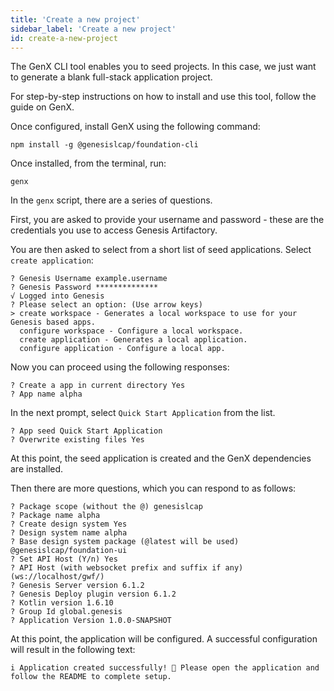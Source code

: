 ```yaml
---
title: 'Create a new project'
sidebar_label: 'Create a new project'
id: create-a-new-project
---
```


The GenX CLI tool enables you to seed projects. In this case, we just want to generate a blank full-stack application project.

For step-by-step instructions on how to install and use this tool, follow the guide on GenX.

Once configured, install GenX using the following command:

```shell
npm install -g @genesislcap/foundation-cli
```

Once installed, from the terminal, run:

```shell
genx
```

In the `genx` script, there are a series of questions.

First, you are asked to provide your username and password - these are the credentials you use to access Genesis Artifactory.

You are then asked to select from a short list of seed applications. Select `create application`:


```shell
? Genesis Username example.username
? Genesis Password **************
√ Logged into Genesis
? Please select an option: (Use arrow keys)
> create workspace - Generates a local workspace to use for your Genesis based apps.
  configure workspace - Configure a local workspace.
  create application - Generates a local application.
  configure application - Configure a local app.
```
Now you can proceed using the following responses:

```shell
? Create a app in current directory Yes
? App name alpha
```

In the next prompt, select `Quick Start Application` from the list.

```shell
? App seed Quick Start Application
? Overwrite existing files Yes

```

At this point, the seed application is created and the GenX dependencies are installed.

Then there are more questions, which you can respond to as follows:

```shell
? Package scope (without the @) genesislcap
? Package name alpha
? Create design system Yes
? Design system name alpha
? Base design system package (@latest will be used) @genesislcap/foundation-ui
? Set API Host (Y/n) Yes
? API Host (with websocket prefix and suffix if any) (ws://localhost/gwf/)
? Genesis Server version 6.1.2
? Genesis Deploy plugin version 6.1.2
? Kotlin version 1.6.10
? Group Id global.genesis
? Application Version 1.0.0-SNAPSHOT
```
At this point, the application will be configured. A successful configuration will result in the following text:

```shell
i Application created successfully! 🎉 Please open the application and follow the README to complete setup.
```
